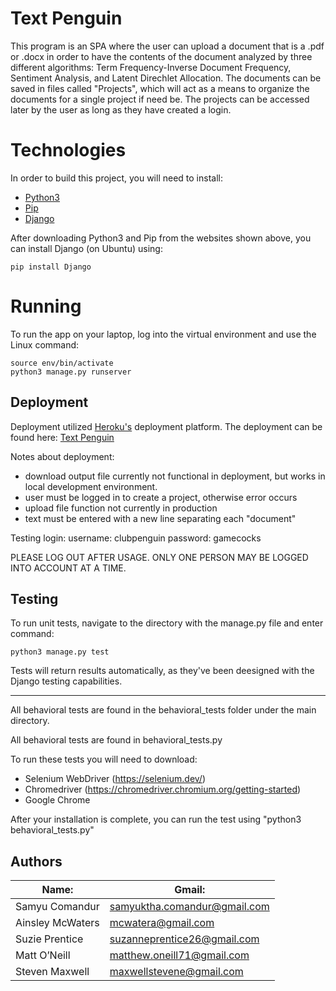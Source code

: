 # Text Penguin

This program is an SPA where the user can upload a document that is a .pdf or .docx in order to have the contents of the document analyzed by three different algorithms:
Term Frequency-Inverse Document Frequency, Sentiment Analysis, and Latent Direchlet Allocation. The documents can be saved in files called "Projects", which will act as a means to organize the documents for a single project if need be.
The projects can be accessed later by the user as long as they have created a login.

# Technologies

In order to build this project, you will need to install:

* [Python3](https://www.python.org/downloads/)
* [Pip](https://pip.pypa.io/en/stable/installing/)
* [Django](https://docs.djangoproject.com/en/2.2/topics/install/)

After downloading Python3 and Pip from the websites shown above, you can install Django (on Ubuntu) using:
```
pip install Django
```

# Running

To run the app on your laptop, log into the virtual environment and use the Linux command:
```
source env/bin/activate
python3 manage.py runserver
```


## Deployment
Deployment utilized [Heroku's](https://www.heroku.com/home) deployment platform.  The deployment can be found here: [Text Penguin](http://textpenguin.herokuapp.com/)

Notes about deployment:
* download output file currently not functional in deployment, but works in local development environment.
* user must be logged in to create a project, otherwise error occurs
* upload file function not currently in production
* text must be entered with a new line separating each "document"

Testing login:
username: clubpenguin
password: gamecocks

PLEASE LOG OUT AFTER USAGE.  ONLY ONE PERSON MAY BE LOGGED INTO ACCOUNT AT A TIME.

## Testing

To run unit tests, navigate to the directory with the manage.py file and enter command:

`python3 manage.py test`

Tests will return results automatically, as they've been deesigned with the Django testing capabilities.

------------------------------------------------------------------------------------------------

All behavioral tests are found in the behavioral_tests folder under the main directory.

All behavioral tests are found in behavioral_tests.py

To run these tests you will need to download:
* Selenium WebDriver (https://selenium.dev/)
* Chromedriver (https://chromedriver.chromium.org/getting-started)
* Google Chrome

After your installation is complete, you can run the test using "python3 behavioral_tests.py"


## Authors

|Name:                 |Gmail:                                |
|----------------------|--------------------------------------|
|Samyu Comandur        |samyuktha.comandur@gmail.com          |
|Ainsley McWaters      |mcwatera@gmail.com                    |
|Suzie Prentice        |suzanneprentice26@gmail.com           |
|Matt O’Neill          |matthew.oneill71@gmail.com            |
|Steven Maxwell        |maxwellstevene@gmail.com              |
